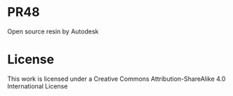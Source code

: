 # PR48
Open source resin by Autodesk
# License
This work is licensed under a Creative Commons Attribution-ShareAlike 4.0 International License
